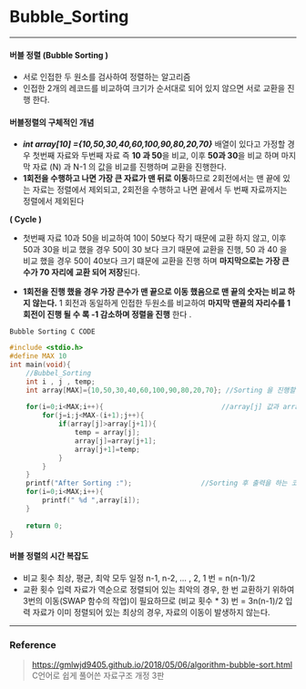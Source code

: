 # Bubble_Sorting
---
#### 버블 정렬 (Bubble Sorting )
 - 서로 인접한 두 원소를 검사하여 정렬하는 알고리즘
- 인접한 2개의 레코드를 비교하여 크기가 순서대로 되어 있지 않으면 서로 교환을 진행 한다.

#### 버블정렬의 구체적인 개념
- **_int array[10] ={10,50,30,40,60,100,90,80,20,70}_** 배열이 있다고 가정할 경우 첫번째 자료와 두번째 자료 즉 **10 과 50**을 비교, 이후 **50과 30**을 비교 하며 마지막 자료 (N) 과 N-1 의 값을 비교를 진행하며 교환을 진행한다.
- **1회전을 수행하고 나면 가장 큰 자료가 맨 뒤로 이동**하므로 2회전에서는 맨 끝에 있는 자료는 정렬에서 제외되고, 2회전을 수행하고 나면 끝에서 두 번째 자료까지는 정렬에서 제외된다

**( Cycle )**
-  첫번째 자료 10과 50을 비교하여 10이 50보다 작기 때문에 교환 하지 않고, 이후 50과 30을 비교 했을 경우 50이 30 보다 크기 때문에 교환을 진행, 50 과 40 을 비교 했을 경우 50이 40보다 크기 떄문에 교환을 진행 하며 **마지막으로는 가장 큰수가 70 자리에 교환 되어 저장**된다.


-  **1회전을 진행 했을 경우 가장 큰수가 맨 끝으로 이동 했음으로  맨 끝의 숫자는 비교 하지 않는다.** 1 회전과 동일하게 인접한 두원소를 비교하여 **마지막 맨끝의 자리수를 1회전이 진행 될 수 록 -1 감소하며 정렬을 진행** 한다 .


`Bubble Sorting C CODE`
```c
#include <stdio.h>
#define MAX 10
int main(void){
	//Bubbel_Sorting 
	int i , j , temp; 
	int array[MAX]={10,50,30,40,60,100,90,80,20,70}; //Sorting 을 진행할 배열 선언  
	
	for(i=0;i<MAX;i++){                             //array[j] 값과 array[j+1] 값을 비교하여 가장 큰 값을 뒤로 보내며 정렬  
		for(j=i;j<MAX-(i+1);j++){
			if(array[j]>array[j+1]){
				temp = array[j];
				array[j]=array[j+1];
				array[j+1]=temp;	
			}		
		}
	}
	printf("After Sorting :");	               //Sorting 후 출력을 하는 코드  
	for(i=0;i<MAX;i++){
		printf(" %d ",array[i]);
	}
	
	return 0;
}

```

#### 버블 정렬의 시간 복잡도 
- 비교 횟수
최상, 평균, 최악 모두 일정
n-1, n-2, … , 2, 1 번 = n(n-1)/2
- 교환 횟수
입력 자료가 역순으로 정렬되어 있는 최악의 경우, 한 번 교환하기 위하여 3번의 이동(SWAP 함수의 작업)이 필요하므로 (비교 횟수 * 3) 번 = 3n(n-1)/2
입력 자료가 이미 정렬되어 있는 최상의 경우, 자료의 이동이 발생하지 않는다.


---
### Reference 
> https://gmlwjd9405.github.io/2018/05/06/algorithm-bubble-sort.html
> C언어로 쉽게 풀어쓴 자료구조 개정 3판 
